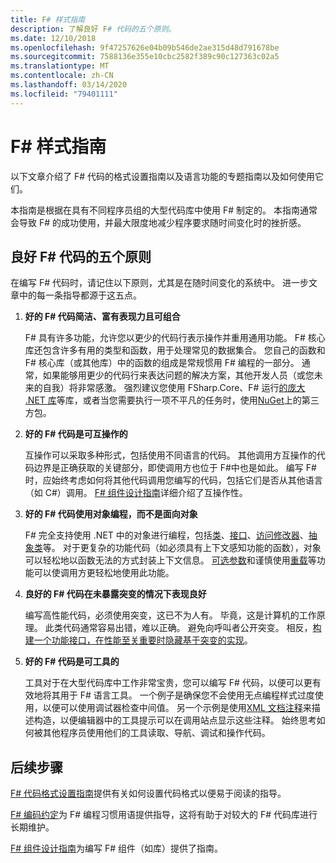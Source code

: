 ```yaml
---
title: F# 样式指南
description: 了解良好 F# 代码的五个原则。
ms.date: 12/10/2018
ms.openlocfilehash: 9f47257626e04b09b546de2ae315d48d791678be
ms.sourcegitcommit: 7588136e355e10cbc2582f389c90c127363c02a5
ms.translationtype: MT
ms.contentlocale: zh-CN
ms.lasthandoff: 03/14/2020
ms.locfileid: "79401111"
---
```

# <a name="f-style-guide"></a>F# 样式指南

以下文章介绍了 F# 代码的格式设置指南以及语言功能的专题指南以及如何使用它们。

本指南是根据在具有不同程序员组的大型代码库中使用 F# 制定的。 本指南通常会导致 F# 的成功使用，并最大限度地减少程序要求随时间变化时的挫折感。

## <a name="five-principles-of-good-f-code"></a>良好 F# 代码的五个原则

在编写 F# 代码时，请记住以下原则，尤其是在随时间变化的系统中。 进一步文章中的每一条指导都源于这五点。

1. **好的 F# 代码简洁、富有表现力且可组合**

    F# 具有许多功能，允许您以更少的代码行表示操作并重用通用功能。 F# 核心库还包含许多有用的类型和函数，用于处理常见的数据集合。 您自己的函数和 F# 核心库（或其他库）中的函数的组成是常规惯用 F# 编程的一部分。 通常，如果能够用更少的代码行来表达问题的解决方案，其他开发人员（或您未来的自我）将非常感激。 强烈建议您使用 FSharp.Core、F# 运行[的庞大 .NET 库](../../../api/index.md)等库，或者当您需要执行一项不平凡的任务时，使用[NuGet](https://www.nuget.org/)上的第三方包。

2. **好的 F# 代码是可互操作的**

    互操作可以采取多种形式，包括使用不同语言的代码。 其他调用方互操作的代码边界是正确获取的关键部分，即使调用方也位于 F#中也是如此。 编写 F#时，应始终考虑如何将其他代码调用您编写的代码，包括它们是否从其他语言（如 C#）调用。 [F# 组件设计指南](component-design-guidelines.md)详细介绍了互操作性。

3. **好的 F# 代码使用对象编程，而不是面向对象**

    F# 完全支持使用 .NET 中的对象进行编程，包括[类](../language-reference/classes.md)、[接口](../language-reference/interfaces.md)、[访问修改器](../language-reference/access-control.md)、[抽象类](../language-reference/abstract-classes.md)等。 对于更复杂的功能代码（如必须具有上下文感知功能的函数），对象可以轻松地以函数无法的方式封装上下文信息。 [可选参数](../language-reference/members/methods.md#optional-arguments)和谨慎使用[重载](../language-reference/members/methods.md#overloaded-methods)等功能可以使调用方更轻松地使用此功能。

4. **良好的 F# 代码在未暴露突变的情况下表现良好**

    编写高性能代码，必须使用突变，这已不为人有。 毕竟，这是计算机的工作原理。 此类代码通常容易出错，难以正确。 避免向呼叫者公开突变。 相反，[构建一个功能接口，在性能至关重要时隐藏基于突变的实现](conventions.md#performance)。

5. **好的 F# 代码是可工具的**

    工具对于在大型代码库中工作非常宝贵，您可以编写 F# 代码，以便可以更有效地将其用于 F# 语言工具。 一个例子是确保您不会使用无点编程样式过度使用，以便可以使用调试器检查中间值。 另一个示例是使用[XML 文档注释](../language-reference/xml-documentation.md)来描述构造，以便编辑器中的工具提示可以在调用站点显示这些注释。 始终思考如何被其他程序员使用他们的工具读取、导航、调试和操作代码。

## <a name="next-steps"></a>后续步骤

[F# 代码格式设置指南](formatting.md)提供有关如何设置代码格式以便易于阅读的指导。

[F# 编码约定](conventions.md)为 F# 编程习惯用语提供指导，这将有助于对较大的 F# 代码库进行长期维护。

[F# 组件设计指南](component-design-guidelines.md)为编写 F# 组件（如库）提供了指南。
